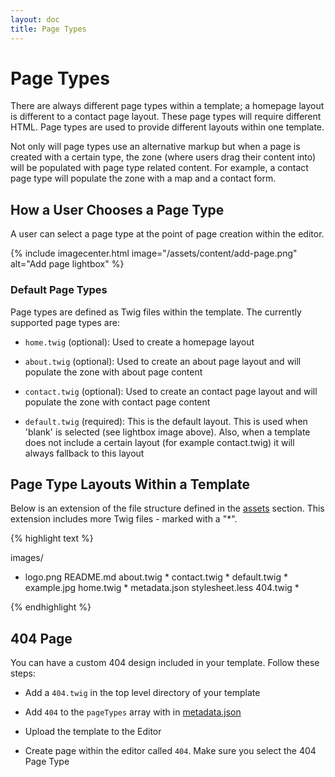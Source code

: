 ```yaml
---
layout: doc
title: Page Types
---
```


# Page Types

There are always different page types within a template; a homepage layout is different to a contact page layout. These page types will require different HTML. Page types are used to provide different layouts within one template.

Not only will page types use an alternative markup but when a page is created with a certain type, the zone (where users drag their content into) will be populated with page type related content. For example, a contact page type will populate the zone with a map and a contact form.

## How a User Chooses a Page Type

A user can select a page type at the point of page creation within the editor.

{% include imagecenter.html image="/assets/content/add-page.png" alt="Add page lightbox" %}

### Default Page Types

Page types are defined as Twig files within the template. The currently supported page types are:

* `home.twig` (optional): Used to create a homepage layout

* `about.twig` (optional): Used to create an about page layout and will populate the zone with about page content

* `contact.twig` (optional): Used to create an contact page layout and will populate the zone with contact page content

* `default.twig` (required): This is the default layout. This is used when 'blank' is selected (see lightbox image above). Also, when a template does not include a certain layout (for example contact.twig) it will always fallback to this layout

## Page Type Layouts Within a Template

Below is an extension of the file structure defined in the [assets](/templating/assets) section. This extension includes more Twig files - marked with a "*".

{% highlight text %}

images/
- logo.png
README.md
about.twig *
contact.twig *
default.twig *
example.jpg
home.twig *
metadata.json
stylesheet.less
404.twig *

{% endhighlight %}

## 404 Page

You can have a custom 404 design included in your template. Follow these steps:

* Add a `404.twig` in the top level directory of your template

* Add `404` to the `pageTypes` array with in [metadata.json](/templating/metadata/)

* Upload the template to the Editor

* Create page within the editor called `404`. Make sure you select the 404 Page Type
